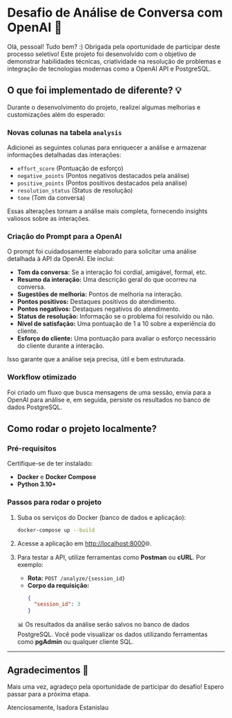 # Desafio de Análise de Conversa com OpenAI 🚀

Olá, pessoal! Tudo bem? :)
Obrigada pela oportunidade de participar deste processo seletivo! Este projeto foi desenvolvido com o objetivo de demonstrar habilidades técnicas, criatividade na resolução de problemas e integração de tecnologias modernas como a OpenAI API e PostgreSQL.

## O que foi implementado de diferente? 💡

Durante o desenvolvimento do projeto, realizei algumas melhorias e customizações além do esperado:

### Novas colunas na tabela `analysis`
Adicionei as seguintes colunas para enriquecer a análise e armazenar informações detalhadas das interações:
- `effort_score` (Pontuação de esforço)
- `negative_points` (Pontos negativos destacados pela análise)
- `positive_points` (Pontos positivos destacados pela análise)
- `resolution_status` (Status de resolução)
- `tone` (Tom da conversa)

Essas alterações tornam a análise mais completa, fornecendo insights valiosos sobre as interações.

### Criação do Prompt para a OpenAI

O prompt foi cuidadosamente elaborado para solicitar uma análise detalhada à API da OpenAI. Ele inclui:

- **Tom da conversa:** Se a interação foi cordial, amigável, formal, etc.
- **Resumo da interação:** Uma descrição geral do que ocorreu na conversa.
- **Sugestões de melhoria:** Pontos de melhoria na interação.
- **Pontos positivos:** Destaques positivos do atendimento.
- **Pontos negativos:** Destaques negativos do atendimento.
- **Status de resolução:** Informação se o problema foi resolvido ou não.
- **Nível de satisfação:** Uma pontuação de 1 a 10 sobre a experiência do cliente.
- **Esforço do cliente:** Uma pontuação para avaliar o esforço necessário do cliente durante a interação.

Isso garante que a análise seja precisa, útil e bem estruturada.

### Workflow otimizado
Foi criado um fluxo que busca mensagens de uma sessão, envia para a OpenAI para análise e, em seguida, persiste os resultados no banco de dados PostgreSQL.

## Como rodar o projeto localmente?

### Pré-requisitos
Certifique-se de ter instalado:
- **Docker** e **Docker Compose**
- **Python 3.10+**

### Passos para rodar o projeto

1. Suba os serviços do Docker (banco de dados e aplicação):
   ```bash
   docker-compose up --build

2. Acesse a aplicação em [http://localhost:8000](http://localhost:8000)🌐.

3. Para testar a API, utilize ferramentas como **Postman** ou **cURL**. Por exemplo:

   - **Rota:** `POST /analyze/{session_id}`
   - **Corpo da requisição:**
     ```json
     {
       "session_id": 3
     }
     ```

   📊 Os resultados da análise serão salvos no banco de dados PostgreSQL. Você pode visualizar os dados utilizando ferramentas como **pgAdmin** ou qualquer cliente SQL.

---

## Agradecimentos 🙏

Mais uma vez, agradeço pela oportunidade de participar do desafio! Espero passar para a próxima etapa.

Atenciosamente,
Isadora Estanislau

